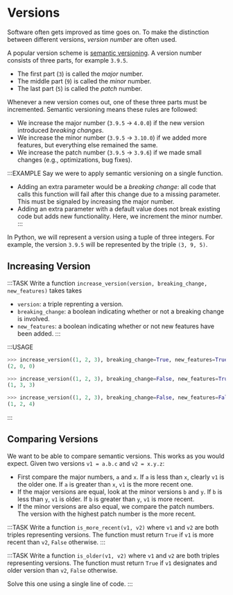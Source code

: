 # Versions

Software often gets improved as time goes on.
To make the distinction between different versions, *version number* are often used.

A popular version scheme is [semantic versioning](https://en.wikipedia.org/wiki/Software_versioning#Semantic_versioning).
A version number consists of three parts, for example `3.9.5`.

* The first part (`3`) is called the *major* number.
* The middle part (`9`) is called the *minor* number.
* The last part (`5`) is called the *patch* number.

Whenever a new version comes out, one of these three parts must be incremented.
Semantic versioning means these rules are followed:

* We increase the major number (`3.9.5` &rarr; `4.0.0`) if the new version introduced *breaking changes*.
* We increase the minor number (`3.9.5` &rarr; `3.10.0`) if we added more features, but everything else remained the same.
* We increase the patch number (`3.9.5` &rarr; `3.9.6`) if we made small changes (e.g., optimizations, bug fixes).

:::EXAMPLE
Say we were to apply semantic versioning on a single function.

* Adding an extra parameter would be a *breaking change*: all code that calls this function will fail after this change due to a missing parameter.
  This must be signaled by increasing the major number.
* Adding an extra parameter with a default value does not break existing code but adds new functionality.
  Here, we increment the minor number.
:::

In Python, we will represent a version using a tuple of three integers.
For example, the version `3.9.5` will be represented by the triple `(3, 9, 5)`.

## Increasing Version

:::TASK
Write a function `increase_version(version, breaking_change, new_features)` takes takes

* `version`: a triple reprenting a version.
* `breaking_change`: a boolean indicating whether or not a breaking change is involved.
* `new_features`: a boolean indicating whether or not new features have been added.
:::

:::USAGE

```python
>>> increase_version((1, 2, 3), breaking_change=True, new_features=True)
(2, 0, 0)

>>> increase_version((1, 2, 3), breaking_change=False, new_features=True)
(1, 3, 3)

>>> increase_version((1, 2, 3), breaking_change=False, new_features=False)
(1, 2, 4)
```

:::

## Comparing Versions

We want to be able to compare semantic versions.
This works as you would expect.
Given two versions `v1 = a.b.c` and `v2 = x.y.z`:

* First compare the major numbers, `a` and `x`.
  If `a` is less than `x`, clearly `v1` is the older one.
  If `a` is greater than `x`, `v1` is the more recent one.
* If the major versions are equal, look at the minor versions `b` and `y`.
  If `b` is less than `y`, `v1` is older.
  If `b` is greater than `y`, `v1` is more recent.
* If the minor versions are also equal, we compare the patch numbers.
  The version with the highest patch number is the more recent.

:::TASK
Write a function `is_more_recent(v1, v2)` where `v1` and `v2` are both triples representing versions.
The function must return `True` if `v1` is more recent than `v2`, `False` otherwise.
:::

:::TASK
Write a function `is_older(v1, v2)` where `v1` and `v2` are both triples representing versions.
The function must return `True` if `v1` designates and older version than `v2`, `False` otherwise.

Solve this one using a single line of code.
:::
